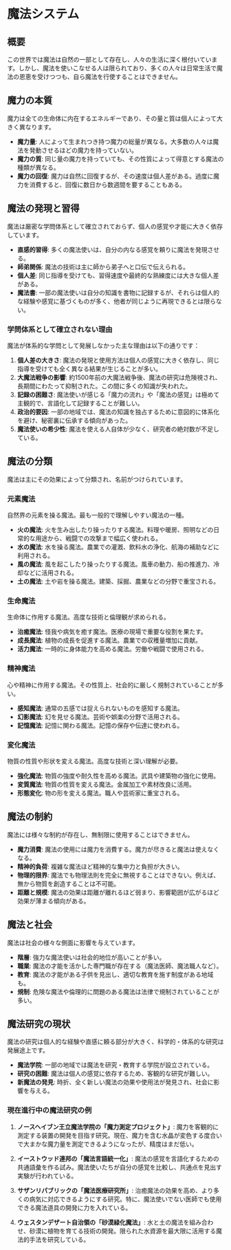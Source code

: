 # 魔法システム

## 概要

この世界では魔法は自然の一部として存在し、人々の生活に深く根付いています。しかし、魔法を使いこなせる人は限られており、多くの人々は日常生活で魔法の恩恵を受けつつも、自ら魔法を行使することはできません。

## 魔力の本質

魔力は全ての生命体に内在するエネルギーであり、その量と質は個人によって大きく異なります。

- **魔力量**: 人によって生まれつき持つ魔力の総量が異なる。大多数の人々は魔法を発動させるほどの魔力を持っていない。
- **魔力の質**: 同じ量の魔力を持っていても、その性質によって得意とする魔法の種類が異なる。
- **魔力の回復**: 魔力は自然に回復するが、その速度は個人差がある。過度に魔力を消費すると、回復に数日から数週間を要することもある。

## 魔法の発現と習得

魔法は厳密な学問体系として確立されておらず、個人の感覚や才能に大きく依存しています。

- **直感的習得**: 多くの魔法使いは、自分の内なる感覚を頼りに魔法を発現させる。
- **師弟関係**: 魔法の技術は主に師から弟子へと口伝で伝えられる。
- **個人差**: 同じ指導を受けても、習得速度や最終的な熟練度には大きな個人差がある。
- **魔法書**: 一部の魔法使いは自分の知識を書物に記録するが、それらは個人的な経験や感覚に基づくものが多く、他者が同じように再現できるとは限らない。

### 学問体系として確立されない理由

魔法が体系的な学問として発展しなかった主な理由は以下の通りです：

1. **個人差の大きさ**: 魔法の発現と使用方法は個人の感覚に大きく依存し、同じ指導を受けても全く異なる結果が生じることが多い。
2. **大魔法戦争の影響**: 約1500年前の大魔法戦争後、魔法の研究は危険視され、長期間にわたって抑制された。この間に多くの知識が失われた。
3. **記録の困難さ**: 魔法使いが感じる「魔力の流れ」や「魔法の感覚」は極めて主観的で、言語化して記録することが難しい。
4. **政治的要因**: 一部の地域では、魔法の知識を独占するために意図的に体系化を避け、秘密裏に伝承する傾向があった。
5. **魔法使いの希少性**: 魔法を使える人自体が少なく、研究者の絶対数が不足している。

## 魔法の分類

魔法は主にその効果によって分類され、名前がつけられています。

### 元素魔法

自然界の元素を操る魔法。最も一般的で理解しやすい魔法の一種。

- **火の魔法**: 火を生み出したり操ったりする魔法。料理や暖房、照明などの日常的な用途から、戦闘での攻撃まで幅広く使われる。
- **水の魔法**: 水を操る魔法。農業での灌漑、飲料水の浄化、航海の補助などに利用される。
- **風の魔法**: 風を起こしたり操ったりする魔法。風車の動力、船の推進力、冷却などに活用される。
- **土の魔法**: 土や岩を操る魔法。建築、採掘、農業などの分野で重宝される。

### 生命魔法

生命体に作用する魔法。高度な技術と倫理観が求められる。

- **治癒魔法**: 怪我や病気を癒す魔法。医療の現場で重要な役割を果たす。
- **成長魔法**: 植物の成長を促進する魔法。農業での収穫量増加に貢献。
- **活力魔法**: 一時的に身体能力を高める魔法。労働や戦闘で使用される。

### 精神魔法

心や精神に作用する魔法。その性質上、社会的に厳しく規制されていることが多い。

- **感知魔法**: 通常の五感では捉えられないものを感知する魔法。
- **幻影魔法**: 幻を見せる魔法。芸術や娯楽の分野で活用される。
- **記憶魔法**: 記憶に関わる魔法。記憶の保存や伝達に使われる。

### 変化魔法

物質の性質や形状を変える魔法。高度な技術と深い理解が必要。

- **強化魔法**: 物質の強度や耐久性を高める魔法。武具や建築物の強化に使用。
- **変質魔法**: 物質の性質を変える魔法。金属加工や素材改良に活用。
- **形態変化**: 物の形を変える魔法。職人や芸術家に重宝される。

## 魔法の制約

魔法には様々な制約が存在し、無制限に使用することはできません。

- **魔力消費**: 魔法の使用には魔力を消費する。魔力が尽きると魔法は使えなくなる。
- **精神的負荷**: 複雑な魔法ほど精神的な集中力と負担が大きい。
- **物理的限界**: 魔法でも物理法則を完全に無視することはできない。例えば、無から物質を創造することは不可能。
- **距離と規模**: 魔法の効果は距離が離れるほど弱まり、影響範囲が広がるほど効果が薄まる傾向がある。

## 魔法と社会

魔法は社会の様々な側面に影響を与えています。

- **階層**: 強力な魔法使いは社会的地位が高いことが多い。
- **職業**: 魔法の才能を活かした専門職が存在する（魔法医師、魔法職人など）。
- **教育**: 魔法の才能がある子供を見出し、適切な教育を施す制度がある地域も。
- **規制**: 危険な魔法や倫理的に問題のある魔法は法律で規制されていることが多い。

## 魔法研究の現状

魔法の研究は個人的な経験や直感に頼る部分が大きく、科学的・体系的な研究は発展途上です。

- **魔法学院**: 一部の地域では魔法を研究・教育する学院が設立されている。
- **研究の困難**: 魔法は個人の感覚に依存するため、客観的な研究が難しい。
- **新魔法の発見**: 時折、全く新しい魔法の効果や使用法が発見され、社会に影響を与える。

### 現在進行中の魔法研究の例

1. **ノースヘイブン王立魔法学院の「魔力測定プロジェクト」**: 
   魔力を客観的に測定する装置の開発を目指す研究。現在、魔力を含む水晶が変色する度合いで大まかな魔力量を測定できるようになったが、精度はまだ低い。

2. **イーストウッド連邦の「魔法言語統一化」**: 
   魔法の感覚を言語化するための共通語彙を作る試み。魔法使いたちが自分の感覚を比較し、共通点を見出す実験が行われている。

3. **サザンリパブリックの「魔法医療研究所」**: 
   治癒魔法の効果を高め、より多くの病気に対応できるようにする研究。特に、魔法使いでない医師でも使用できる魔法道具の開発に力を入れている。

4. **ウェスタンデザート自治領の「砂漠緑化魔法」**: 
   水と土の魔法を組み合わせ、砂漠に植物を育てる技術の開発。限られた水資源を最大限に活用する魔法的手法を研究している。

